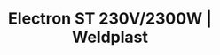 ---
Link: "file:/Users/vinayakpatel/Downloads/www.weldplast.cz/electron-st-230v2300w"
product_name: "ELECTRON ST230 V / 2300 W"
product_id: "Obj. číslo:149.673"
title: "Electron ST 230V/2300W | Weldplast"
product_desc: "Leister ELECTRON ST je nejvýkonější ruční přístroj značky Leister. Jeho design byl inspirován novou řadou ručních přístrojů Leister Triac. Pro uživatele to znamená zdokonalení ergonomie za zachování jednoduchosti obsluhy. Všechny trysky předchozího modelu jsou plně kompatibilní s novým.Konstruovaný pro práci na staveništiVelmi výkonný (až 3400 W)Vhodný pro svařování silnějších materiálů včetně bitumenu a ohřev větších plochSnadné čištění vzduchových filtrůPlynulá regulace teploty až do 650 °CAutomatické vypnutí motoru při minimální úrovni uhlíkůOchrana topného tělesa"
product_specs: "Značka konformity, Třída ochrany II, NapětíV~230, PříkonW2300, Max. teplota°C650, Rozměry (D x ø)mm338 x 90 (rukojeť ø 56), Hmotnostkg1,1 (bez kabelu)"
product_downloads: "Příslušenství (trysky) - HOT JET, GHIBLI, ELECTRON																								stáhnout																								, TECHNICKÉ TKANINY - katalog																								stáhnout																								, KATALOG PLOCHÉ STŘECHY																								stáhnout																								, ELECTRON ST - manuál CZ_SK																								stáhnout																								, ELECTRON ST - produktový list																								stáhnout																								"
href: "https://www.weldplast.cz/files/prehled-trysek-hotjet-ghibli-electron-cz.pdf, https://www.weldplast.cz/files/prehled-trysek-hotjet-ghibli-electron-cz.pdf, https://www.weldplast.cz/files/katalog-technicke-tkaniny-2019-web.pdf, https://www.weldplast.cz/files/katalog-technicke-tkaniny-2019-web.pdf, https://www.weldplast.cz/files/katalog-ploche-strechy-2018-05-el.pdf, https://www.weldplast.cz/files/katalog-ploche-strechy-2018-05-el.pdf, https://www.weldplast.cz/files/electron-st-manual-cz-sk.pdf, https://www.weldplast.cz/files/electron-st-manual-cz-sk.pdf, https://www.weldplast.cz/files/electron-st-produktovy-list-cz.pdf, https://www.weldplast.cz/files/electron-st-produktovy-list-cz.pdf"
accessories: "Ochrana pro topnou trubku ELECTRON STPodpěra pro ELECTRON STTryska ochranná (ø 50 mm)Tryska přeplátovací (ø 50 mm)75 x 2 mm, 20° vyhnutá, pro bitumenyTryska štěrbinová (ø 50 mm)74 x 3 mm, se škrabkou, pro ELECTRONAdaptér (ø 50,5 mm)na ø 36.5 mmMeč svařovací (ø 50,5 mm)74 x 12 x 520 mm, potažené PTFEZrcadlo svařovací (ø 50,5 mm)270 mm, potažené PTFETryska reflektorová děrovaná (ø 50,5 mm)130 x 150 mm, přímáTryska reflektorová zavírací (ø 50,5 mm)ø 70 mm x 70 mmTryska reflektorová zavírací (ø 50,5 mm)ø 125 mm x 22 mmTryska reflektorová děrovaná (ø 50,5 mm)85 x 85 mm, přímáTryska štěrbinová (ø 50,5 mm)150 x 12 mm, přímáTryska přeplátovací (ø 50 mm)70 x 10 mm, přímáTryska tubulární (ø 50 mm)106 x 162 mm, 90° zahnutáTryska kruhová (ø 36,5 mm)redukce na ø 20 mmTryska přeplátovací (ø 50 mm)40 x 2 mm, přímáTryska reflektorová děrovaná (ø 50,5 mm)ø 65 mm, přímáTryska přeplátovací (ø 50 mm)300 x 6 mm, přímáTryska štěrbinová (ø 50 mm)150 x 6 mm, přímáTryska štěrbinová (ø 50 mm)100 x 4 mm, přímáTryska přeplátovací (ø 50 mm)45 x 12 mm, 350 mm dlouhá, ELECTRON ST230 V / 3400 W"
similar_products: "ELECTRON ST230 V / 3400 W"
---